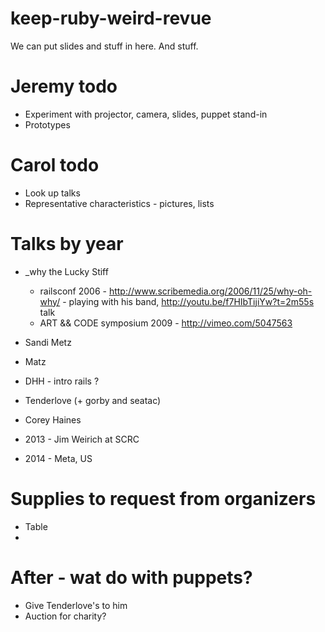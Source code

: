 keep-ruby-weird-revue
=====================

We can put slides and stuff in here. And stuff.

Jeremy todo
===========

* Experiment with projector, camera, slides, puppet stand-in
* Prototypes

Carol todo
==========

* Look up talks
* Representative characteristics - pictures, lists


Talks by year
=============

* _why the Lucky Stiff 
  * railsconf 2006 - http://www.scribemedia.org/2006/11/25/why-oh-why/ - playing with his band, http://youtu.be/f7HIbTijiYw?t=2m55s talk
  * ART && CODE symposium 2009 - http://vimeo.com/5047563
* Sandi Metz
* Matz
* DHH - intro rails ?
* Tenderlove (+ gorby and seatac)
* Corey Haines


* 2013 - Jim Weirich at SCRC
* 2014 - Meta, US


Supplies to request from organizers
===================================

* Table
* 


After - wat do with puppets?
============================

* Give Tenderlove's to him
* Auction for charity?
